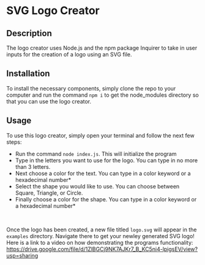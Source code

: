 # SVG Logo Creator

## Description

The logo creator uses Node.js and the npm package Inquirer to take in user inputs for the creation of a logo using an SVG file.

## Installation

To install the necessary components, simply clone the repo to your computer and run the command `npm i` to get the node_modules directory so that you can use the logo creator.

## Usage

To use this logo creator, simply open your terminal and follow the next few steps:
* Run the command `node index.js`. This will initialize the program
* Type in the letters you want to use for the logo. You can type in no more than 3 letters.
* Next choose a color for the text. You can type in a color keyword or a hexadecimal number*
* Select the shape you would like to use. You can choose between Square, Triangle, or Circle.
* Finally choose a color for the shape. You can type in a color keyword or a hexadecimal number*
</br>

Once the logo has been created, a new file titled `logo.svg` will appear in the `examples` directory. Navigate there to get your newley generated SVG logo! </br>
Here is a link to a video on how demonstrating the programs functionality: https://drive.google.com/file/d/1ZlBGCj9NK7AJKr7_B_KC5ni4-lpigsEV/view?usp=sharing

